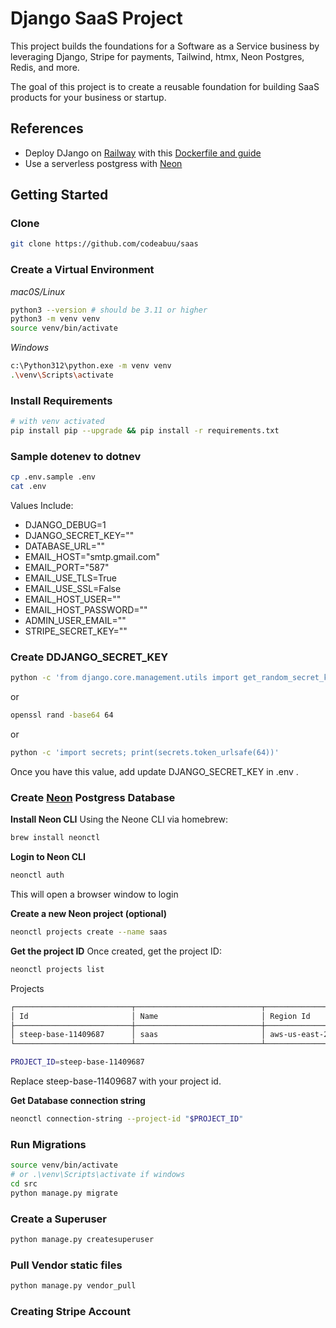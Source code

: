 # Django SaaS Project

This project builds the foundations for a Software as a Service business by leveraging Django, Stripe for payments, Tailwind, htmx, Neon Postgres, Redis, and more.

The goal of this project is to create a reusable foundation for building SaaS products for your business or startup.

## References

- Deploy DJango on [Railway](https://railway.app/?referralCode=fgkUis) with this [Dockerfile and guide](https://www.codingforentrepreneurs.com/blog/deploy-django-on-railway-with-this-dockerfile)
- Use a serverless postgress with [Neon](https://neon.tech/) 


## Getting Started
### Clone
```bash
git clone https://github.com/codeabuu/saas
```
### Create a Virtual Environment
*mac0S/Linux*
```bash
python3 --version # should be 3.11 or higher
python3 -m venv venv
source venv/bin/activate
```

*Windows*
```bash
c:\Python312\python.exe -m venv venv
.\venv\Scripts\activate
```
### Install Requirements
```bash
# with venv activated
pip install pip --upgrade && pip install -r requirements.txt
```
### Sample dotenev to dotnev
```bash
cp .env.sample .env
cat .env
```
Values Include:
- DJANGO_DEBUG=1
- DJANGO_SECRET_KEY=""
- DATABASE_URL=""
- EMAIL_HOST="smtp.gmail.com"
- EMAIL_PORT="587"
- EMAIL_USE_TLS=True
- EMAIL_USE_SSL=False
- EMAIL_HOST_USER=""
- EMAIL_HOST_PASSWORD=""
- ADMIN_USER_EMAIL=""
- STRIPE_SECRET_KEY=""

### Create DDJANGO_SECRET_KEY
```bash
python -c 'from django.core.management.utils import get_random_secret_key; print(get_random_secret_key())'
```
or
```bash
openssl rand -base64 64
```
or
```bash
python -c 'import secrets; print(secrets.token_urlsafe(64))'
```
Once you have this value, add update DJANGO_SECRET_KEY in .env .

### Create [Neon](https://neon.tech/) Postgress Database
**Install Neon CLI**
Using the Neone CLI via homebrew:
```bash
brew install neonctl
```

**Login to Neon CLI**
```bash
neonctl auth
```
This will open a browser window to login

**Create a new Neon project (optional)**
```bash
neonctl projects create --name saas
```

**Get the project ID**
Once created, get the project ID:
```bash
neonctl projects list
```
Projects
```bash
┌──────────────────────────┬────────────────────────────┬───────────────┬──────────────────────┐
│ Id                       │ Name                       │ Region Id     │ Created At           │
├──────────────────────────┼────────────────────────────┼───────────────┼──────────────────────┤
│ steep-base-11409687      │ saas                       │ aws-us-east-2 │ 2024-11-02T04:03:07Z │
└──────────────────────────┴────────────────────────────┴───────────────┴──────────────────────┘
```
```bash
PROJECT_ID=steep-base-11409687
```
Replace steep-base-11409687 with your project id.

**Get Database connection string**
```bash
neonctl connection-string --project-id "$PROJECT_ID"
```

### Run Migrations
```bash
source venv/bin/activate 
# or .\venv\Scripts\activate if windows
cd src
python manage.py migrate
```
### Create a Superuser
```bash
python manage.py createsuperuser
```

### Pull Vendor static files
```bash
python manage.py vendor_pull
```

### Creating Stripe Account